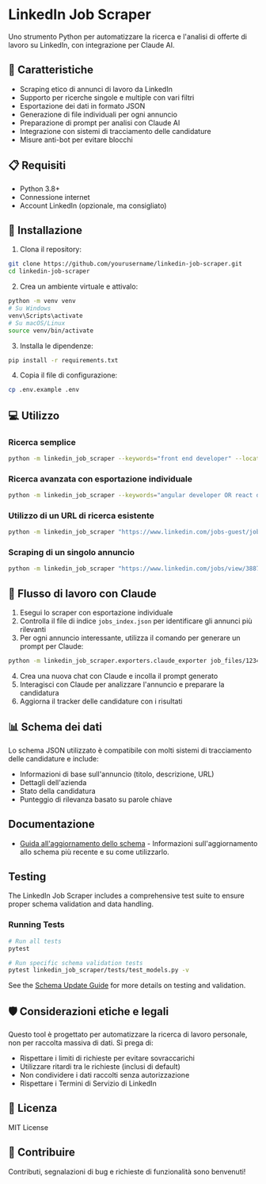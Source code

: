 # LinkedIn Job Scraper

Uno strumento Python per automatizzare la ricerca e l'analisi di offerte di lavoro su LinkedIn, con integrazione per Claude AI.

## 🚀 Caratteristiche

- Scraping etico di annunci di lavoro da LinkedIn
- Supporto per ricerche singole e multiple con vari filtri
- Esportazione dei dati in formato JSON
- Generazione di file individuali per ogni annuncio
- Preparazione di prompt per analisi con Claude AI
- Integrazione con sistemi di tracciamento delle candidature
- Misure anti-bot per evitare blocchi

## 📋 Requisiti

- Python 3.8+
- Connessione internet
- Account LinkedIn (opzionale, ma consigliato)

## 🔧 Installazione

1. Clona il repository:
```bash
git clone https://github.com/yourusername/linkedin-job-scraper.git
cd linkedin-job-scraper
```

2. Crea un ambiente virtuale e attivalo:
```bash
python -m venv venv
# Su Windows
venv\Scripts\activate
# Su macOS/Linux
source venv/bin/activate
```

3. Installa le dipendenze:
```bash
pip install -r requirements.txt
```

4. Copia il file di configurazione:
```bash
cp .env.example .env
```

## 💻 Utilizzo

### Ricerca semplice
```bash
python -m linkedin_job_scraper --keywords="front end developer" --location="Italy" --remote
```

### Ricerca avanzata con esportazione individuale
```bash
python -m linkedin_job_scraper --keywords="angular developer OR react developer" --location="Italy" --remote --seniority mid-senior --recent --export-individual
```

### Utilizzo di un URL di ricerca esistente
```bash
python -m linkedin_job_scraper "https://www.linkedin.com/jobs-guest/jobs/api/seeMoreJobPostings/search?keywords=..."
```

### Scraping di un singolo annuncio
```bash
python -m linkedin_job_scraper "https://www.linkedin.com/jobs/view/3887695775/"
```

## 🔄 Flusso di lavoro con Claude

1. Esegui lo scraper con esportazione individuale
2. Controlla il file di indice `jobs_index.json` per identificare gli annunci più rilevanti
3. Per ogni annuncio interessante, utilizza il comando per generare un prompt per Claude:
```bash
python -m linkedin_job_scraper.exporters.claude_exporter job_files/12345_CompanyName_JobTitle.json
```
4. Crea una nuova chat con Claude e incolla il prompt generato
5. Interagisci con Claude per analizzare l'annuncio e preparare la candidatura
6. Aggiorna il tracker delle candidature con i risultati

## 📊 Schema dei dati

Lo schema JSON utilizzato è compatibile con molti sistemi di tracciamento delle candidature e include:
- Informazioni di base sull'annuncio (titolo, descrizione, URL)
- Dettagli dell'azienda
- Stato della candidatura
- Punteggio di rilevanza basato su parole chiave

## Documentazione

- [Guida all'aggiornamento dello schema](./SCHEMA_UPDATE_GUIDE.md) - Informazioni sull'aggiornamento allo schema più recente e su come utilizzarlo.


## Testing

The LinkedIn Job Scraper includes a comprehensive test suite to ensure proper schema validation and data handling.

### Running Tests

```bash
# Run all tests
pytest

# Run specific schema validation tests
pytest linkedin_job_scraper/tests/test_models.py -v
```

See the [Schema Update Guide](./SCHEMA_UPDATE_GUIDE.md#testing-the-schema-implementation) for more details on testing and validation.


## 🛡️ Considerazioni etiche e legali

Questo tool è progettato per automatizzare la ricerca di lavoro personale, non per raccolta massiva di dati. Si prega di:
- Rispettare i limiti di richieste per evitare sovraccarichi
- Utilizzare ritardi tra le richieste (inclusi di default)
- Non condividere i dati raccolti senza autorizzazione
- Rispettare i Termini di Servizio di LinkedIn

## 📝 Licenza

MIT License

## 🤝 Contribuire

Contributi, segnalazioni di bug e richieste di funzionalità sono benvenuti!
